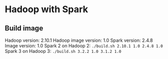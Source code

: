 # Hadoop with Spark

## Build image
Hadoop version: 2.10.1
Hadoop image version: 1.0
Spark version: 2.4.8
Image version: 1.0
Spark 2 on Hadoop 2: `./build.sh 2.10.1 1.0 2.4.8 1.0`
Spark 3 on Hadoop 3: `./build.sh 3.2.2 1.0 3.1.2 1.0`
